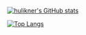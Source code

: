 
[![hulikner's GitHub stats](https://github-readme-stats.vercel.app/api?username=hulikner)](https://github.com/hulikner/github-readme-stats)
<!-- ![hulikner's GitHub stats](https://github-readme-stats.vercel.app/api?username=hulikner&count_private=true)
![hulikner's GitHub stats](https://github-readme-stats.vercel.app/api?username=hulikner&show_icons=true)
![hulikner's GitHub stats](https://github-readme-stats.vercel.app/api?username=hulikner&show_icons=true&theme=radical) -->
<!-- [![Readme Card](https://github-readme-stats.vercel.app/api/pin/?username=hulikner&repo=github-readme-stats)](https://github.com/hulikner/github-readme-stats) -->
[![Top Langs](https://github-readme-stats.vercel.app/api/top-langs/?username=hulikner)](https://github.com/hulikner/github-readme-stats)
<!-- <a href="https://github.com/hulikner/github-readme-stats">
  <img align="center" src="https://github-readme-stats.vercel.app/api/pin/?username=hulikner&repo=github-readme-stats" />
</a>
<a href="https://github.com/hulikner/convoychat">
  <img align="center" src="https://github-readme-stats.vercel.app/api/pin/?username=hulikner&repo=convoychat" />
</a> -->
<!-- [![hulikner's wakatime stats](https://github-readme-stats.vercel.app/api/wakatime?username=hulikner)](https://github.com/hulikner/github-readme-stats) -->

<!--
**hulikner/hulikner** is a ✨ _special_ ✨ repository because its `README.md` (this file) appears on your GitHub profile.

Here are some ideas to get you started:

- 🔭 I’m currently working on ...
- 🌱 I’m currently learning ...
- 👯 I’m looking to collaborate on ...
- 🤔 I’m looking for help with ...
- 💬 Ask me about ...
- 📫 How to reach me: ...
- 😄 Pronouns: ...
- ⚡ Fun fact: ...
-->
